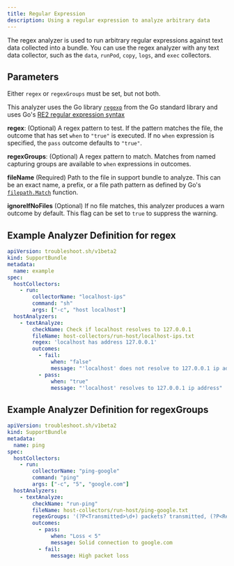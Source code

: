 ```yaml
---
title: Regular Expression
description: Using a regular expression to analyze arbitrary data
---
```


The regex analyzer is used to run arbitrary regular expressions against text data collected into a bundle. You can use the regex analyzer with any text data collector, such as the `data`, `runPod`, `copy`, `logs`, and `exec` collectors.

## Parameters

Either `regex` or `regexGroups` must be set, but not both.

This analyzer uses the Go library [`regexp`](https://pkg.go.dev/regexp) from the Go standard library and uses Go's [RE2 regular expression syntax](https://github.com/google/re2/wiki/Syntax)

**regex**: (Optional) A regex pattern to test.
If the pattern matches the file, the outcome that has set `when` to `"true"` is executed.
If no `when` expression is specified, the `pass` outcome defaults to `"true"`.

**regexGroups**: (Optional)  A regex pattern to match.
Matches from named capturing groups are available to `when` expressions in outcomes.

**fileName** (Required) Path to the file in support bundle to analyze.
This can be an exact name, a prefix, or a file path pattern as defined by Go's [`filepath.Match`](https://pkg.go.dev/path/filepath#Match) function.

**ignoreIfNoFiles** (Optional)  If no file matches, this analyzer produces a warn outcome by default. This flag can be set to `true` to suppress the warning.

## Example Analyzer Definition for regex

```yaml
apiVersion: troubleshoot.sh/v1beta2
kind: SupportBundle
metadata:
  name: example
spec:
  hostCollectors:
    - run:
        collectorName: "localhost-ips"
        command: "sh"
        args: ["-c", "host localhost"]
  hostAnalyzers:
    - textAnalyze:
        checkName: Check if localhost resolves to 127.0.0.1
        fileName: host-collectors/run-host/localhost-ips.txt
        regex: 'localhost has address 127.0.0.1'
        outcomes:
          - fail:
              when: "false"
              message: "'localhost' does not resolve to 127.0.0.1 ip address"
          - pass:
              when: "true"
              message: "'localhost' resolves to 127.0.0.1 ip address"
```

## Example Analyzer Definition for regexGroups

```yaml
apiVersion: troubleshoot.sh/v1beta2
kind: SupportBundle
metadata:
  name: ping
spec:
  hostCollectors:
    - run:
        collectorName: "ping-google"
        command: "ping"
        args: ["-c", "5", "google.com"]
  hostAnalyzers:
    - textAnalyze:
        checkName: "run-ping"
        fileName: host-collectors/run-host/ping-google.txt
        regexGroups: '(?P<Transmitted>\d+) packets? transmitted, (?P<Received>\d+) packets? received, (?P<Loss>\d+)(\.\d+)?% packet loss'
        outcomes:
          - pass:
              when: "Loss < 5"
              message: Solid connection to google.com
          - fail:
              message: High packet loss
```
